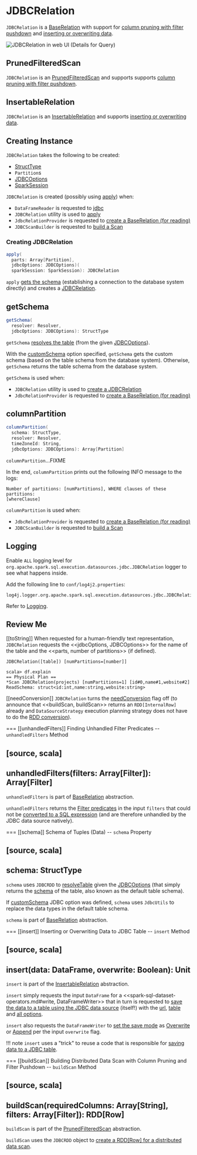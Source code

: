 # JDBCRelation

`JDBCRelation` is a [BaseRelation](../../BaseRelation.md) with support for [column pruning with filter pushdown](#PrunedFilteredScan) and [inserting or overwriting data](#InsertableRelation).

![JDBCRelation in web UI (Details for Query)](../../images/spark-sql-JDBCRelation-webui-query-details.png)

## <span id="PrunedFilteredScan"> PrunedFilteredScan

`JDBCRelation` is an [PrunedFilteredScan](../../PrunedFilteredScan.md) and supports supports [column pruning with filter pushdown](#buildScan).

## <span id="InsertableRelation"> InsertableRelation

`JDBCRelation` is an [InsertableRelation](../../InsertableRelation.md) and supports [inserting or overwriting data](#insert).

## Creating Instance

`JDBCRelation` takes the following to be created:

* <span id="schema"> [StructType](../../types/StructType.md)
* <span id="parts"> `Partition`s
* <span id="jdbcOptions"> [JDBCOptions](JDBCOptions.md)
* <span id="sparkSession"> [SparkSession](../../SparkSession.md)

`JDBCRelation` is created (possibly using [apply](#apply)) when:

* `DataFrameReader` is requested to [jdbc](../../DataFrameReader.md#jdbc)
* `JDBCRelation` utility is used to [apply](#apply)
* `JdbcRelationProvider` is requested to [create a BaseRelation (for reading)](JdbcRelationProvider.md#createRelation)
* `JDBCScanBuilder` is requested to [build a Scan](JDBCScanBuilder.md#build)

### <span id="apply"> Creating JDBCRelation

```scala
apply(
  parts: Array[Partition],
  jdbcOptions: JDBCOptions)(
  sparkSession: SparkSession): JDBCRelation
```

`apply` [gets the schema](#getSchema) (establishing a connection to the database system directly) and creates a [JDBCRelation](#creating-instance).

## <span id="getSchema"> getSchema

```scala
getSchema(
  resolver: Resolver,
  jdbcOptions: JDBCOptions): StructType
```

`getSchema` [resolves the table](JDBCRDD.md#resolveTable) (from the given [JDBCOptions](JDBCOptions.md)).

With the [customSchema](JDBCOptions.md#customSchema) option specified, `getSchema` gets the custom schema (based on the table schema from the database system). Otherwise, `getSchema` returns the table schema from the database system.

`getSchema` is used when:

* `JDBCRelation` utility is used to [create a JDBCRelation](#apply)
* `JdbcRelationProvider` is requested to [create a BaseRelation (for reading)](JdbcRelationProvider.md#createRelation)

## <span id="columnPartition"> columnPartition

```scala
columnPartition(
  schema: StructType,
  resolver: Resolver,
  timeZoneId: String,
  jdbcOptions: JDBCOptions): Array[Partition]
```

`columnPartition`...FIXME

In the end, `columnPartition` prints out the following INFO message to the logs:

```text
Number of partitions: [numPartitions], WHERE clauses of these partitions:
[whereClause]
```

`columnPartition` is used when:

* `JdbcRelationProvider` is requested to [create a BaseRelation (for reading)](JdbcRelationProvider.md#createRelation)
* `JDBCScanBuilder` is requested to [build a Scan](JDBCScanBuilder.md#build)

## Logging

Enable `ALL` logging level for `org.apache.spark.sql.execution.datasources.jdbc.JDBCRelation` logger to see what happens inside.

Add the following line to `conf/log4j2.properties`:

```text
log4j.logger.org.apache.spark.sql.execution.datasources.jdbc.JDBCRelation=ALL
```

Refer to [Logging](../../spark-logging.md).

## Review Me

[[toString]]
When requested for a human-friendly text representation, `JDBCRelation` requests the <<jdbcOptions, JDBCOptions>> for the name of the table and the <<parts, number of partitions>> (if defined).

```
JDBCRelation([table]) [numPartitions=[number]]
```

```
scala> df.explain
== Physical Plan ==
*Scan JDBCRelation(projects) [numPartitions=1] [id#0,name#1,website#2] ReadSchema: struct<id:int,name:string,website:string>
```

[[needConversion]]
`JDBCRelation` turns the [needConversion](../../BaseRelation.md#needConversion) flag off (to announce that <<buildScan, buildScan>> returns an `RDD[InternalRow]` already and `DataSourceStrategy` execution planning strategy does not have to do the [RDD conversion](../../execution-planning-strategies/DataSourceStrategy.md#PrunedFilteredScan)).

=== [[unhandledFilters]] Finding Unhandled Filter Predicates -- `unhandledFilters` Method

[source, scala]
----
unhandledFilters(filters: Array[Filter]): Array[Filter]
----

`unhandledFilters` is part of [BaseRelation](../../BaseRelation.md#unhandledFilters) abstraction.

`unhandledFilters` returns the [Filter predicates](../../Filter.md) in the input `filters` that could not be [converted to a SQL expression](JDBCRDD.md#compileFilter) (and are therefore unhandled by the JDBC data source natively).

=== [[schema]] Schema of Tuples (Data) -- `schema` Property

[source, scala]
----
schema: StructType
----

`schema` uses `JDBCRDD` to [resolveTable](JDBCRDD.md#resolveTable) given the [JDBCOptions](#jdbcOptions) (that simply returns the [schema](../../types/StructType.md) of the table, also known as the default table schema).

If [customSchema](JDBCOptions.md#customSchema) JDBC option was defined, `schema` uses `JdbcUtils` to replace the data types in the default table schema.

`schema` is part of [BaseRelation](../../BaseRelation.md#schema) abstraction.

=== [[insert]] Inserting or Overwriting Data to JDBC Table -- `insert` Method

[source, scala]
----
insert(data: DataFrame, overwrite: Boolean): Unit
----

`insert` is part of the [InsertableRelation](../../InsertableRelation.md#insert) abstraction.

`insert` simply requests the input `DataFrame` for a <<spark-sql-dataset-operators.md#write, DataFrameWriter>> that in turn is requested to [save the data to a table using the JDBC data source](../../DataFrameWriter.md#jdbc) (itself!) with the [url](JDBCOptions.md#url), [table](JDBCOptions.md#table) and [all options](JDBCOptions.md#asProperties).

`insert` also requests the `DataFrameWriter` to [set the save mode](../../DataFrameWriter.md#mode) as [Overwrite](../../DataFrameWriter.md#Overwrite) or [Append](../../DataFrameWriter.md#Append) per the input `overwrite` flag.

!!! note
    `insert` uses a "trick" to reuse a code that is responsible for [saving data to a JDBC table](JdbcRelationProvider.md#createRelation-CreatableRelationProvider).

=== [[buildScan]] Building Distributed Data Scan with Column Pruning and Filter Pushdown -- `buildScan` Method

[source, scala]
----
buildScan(requiredColumns: Array[String], filters: Array[Filter]): RDD[Row]
----

`buildScan` is part of the [PrunedFilteredScan](../../PrunedFilteredScan.md#buildScan) abstraction.

`buildScan` uses the `JDBCRDD` object to [create a RDD[Row] for a distributed data scan](JDBCRDD.md#scanTable).
